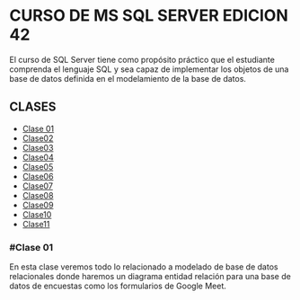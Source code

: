 # CURSO DE MS SQL SERVER EDICION 42
El curso de SQL Server tiene como propósito práctico que el estudiante comprenda el lenguaje SQL y sea capaz de implementar los objetos de una base de datos definida en el modelamiento de la base de datos.

## CLASES
* [Clase 01](#Clase-01)
* [Clase02](#Clase02)
* [Clase03](#Clase03)
* [Clase04](#Clase04)
* [Clase05](#Clase05)
* [Clase06](#Clase06)
* [Clase07](#Clase07)
* [Clase08](#Clase08)
* [Clase09](#Clase09)
* [Clase10](#Clase10)
* [Clase11](#Clase11)





### #Clase 01
En esta clase veremos todo lo relacionado a modelado de base de datos relacionales donde haremos un diagrama entidad relación para una base de datos de encuestas como los formularios de Google Meet.
